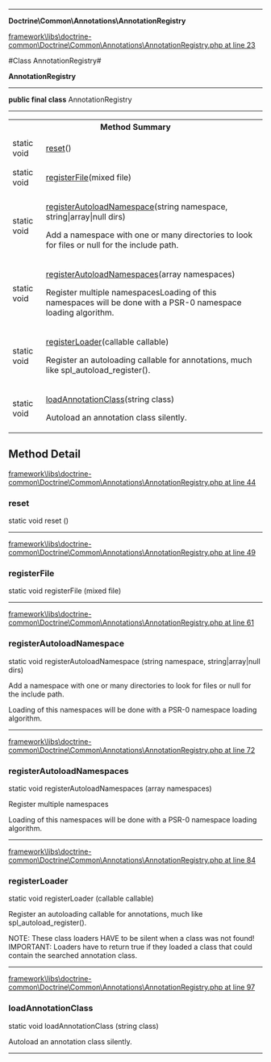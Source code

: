 

- - -

**Doctrine\Common\Annotations\AnnotationRegistry**


<a href="https://github.com/JeyDotC/Hirudo/blob/master/framework/libs/doctrine-common/Doctrine/Common/Annotations/AnnotationRegistry.php#L23" target='_blank'>framework\libs\doctrine-common\Doctrine\Common\Annotations\AnnotationRegistry.php at line 23</a>

#Class AnnotationRegistry#

**AnnotationRegistry**




- - -

<p><strong>public final  class</strong> <span>AnnotationRegistry</span></p>



- - -

<table id="summary_method">
<tr><th colspan="2">Method Summary</th></tr>
<tr>
<td><span class='k'>static </span> <span class='nx'>void</span></td>
<td class="description"><p class="name"><a href="#reset">reset</a>()</p></td>
</tr>
<tr>
<td><span class='k'>static </span> <span class='nx'>void</span></td>
<td class="description"><p class="name"><a href="#registerfile">registerFile</a>(mixed file)</p></td>
</tr>
<tr>
<td><span class='k'>static </span> <span class='nx'>void</span></td>
<td class="description"><p class="name"><a href="#registerautoloadnamespace">registerAutoloadNamespace</a>(string namespace, string|array|null dirs)</p><p class="description">Add a namespace with one or many directories to look for files or null for the include path.
</p></td>
</tr>
<tr>
<td><span class='k'>static </span> <span class='nx'>void</span></td>
<td class="description"><p class="name"><a href="#registerautoloadnamespaces">registerAutoloadNamespaces</a>(array namespaces)</p><p class="description">Register multiple namespacesLoading of this namespaces will be done with a PSR-0 namespace loading algorithm.</p></td>
</tr>
<tr>
<td><span class='k'>static </span> <span class='nx'>void</span></td>
<td class="description"><p class="name"><a href="#registerloader">registerLoader</a>(callable callable)</p><p class="description">Register an autoloading callable for annotations, much like spl_autoload_register().
</p></td>
</tr>
<tr>
<td><span class='k'>static </span> <span class='nx'>void</span></td>
<td class="description"><p class="name"><a href="#loadannotationclass">loadAnnotationClass</a>(string class)</p><p class="description">Autoload an annotation class silently.</p></td>
</tr>
</table>

<h2 id="detail_method">Method Detail</h2>

<a href="https://github.com/JeyDotC/Hirudo/blob/master/framework/libs/doctrine-common/Doctrine/Common/Annotations/AnnotationRegistry.php#L44" target='_blank'>framework\libs\doctrine-common\Doctrine\Common\Annotations\AnnotationRegistry.php at line 44</a>

<h3 id="reset()">reset</h3>
<span class='k'>static </span> <span class='nx'>void</span> <span class='nf'>reset</span> ()

<div class="details">

</div>

- - -


<a href="https://github.com/JeyDotC/Hirudo/blob/master/framework/libs/doctrine-common/Doctrine/Common/Annotations/AnnotationRegistry.php#L49" target='_blank'>framework\libs\doctrine-common\Doctrine\Common\Annotations\AnnotationRegistry.php at line 49</a>

<h3 id="registerFile()">registerFile</h3>
<span class='k'>static </span> <span class='nx'>void</span> <span class='nf'>registerFile</span> (mixed file)

<div class="details">

</div>

- - -


<a href="https://github.com/JeyDotC/Hirudo/blob/master/framework/libs/doctrine-common/Doctrine/Common/Annotations/AnnotationRegistry.php#L61" target='_blank'>framework\libs\doctrine-common\Doctrine\Common\Annotations\AnnotationRegistry.php at line 61</a>

<h3 id="registerAutoloadNamespace()">registerAutoloadNamespace</h3>
<span class='k'>static </span> <span class='nx'>void</span> <span class='nf'>registerAutoloadNamespace</span> (string namespace, string|array|null dirs)

<div class="details">
<p>Add a namespace with one or many directories to look for files or null for the include path.</p><p>Loading of this namespaces will be done with a PSR-0 namespace loading algorithm.</p>
</div>

- - -


<a href="https://github.com/JeyDotC/Hirudo/blob/master/framework/libs/doctrine-common/Doctrine/Common/Annotations/AnnotationRegistry.php#L72" target='_blank'>framework\libs\doctrine-common\Doctrine\Common\Annotations\AnnotationRegistry.php at line 72</a>

<h3 id="registerAutoloadNamespaces()">registerAutoloadNamespaces</h3>
<span class='k'>static </span> <span class='nx'>void</span> <span class='nf'>registerAutoloadNamespaces</span> (array namespaces)

<div class="details">
<p>Register multiple namespaces</p><p>Loading of this namespaces will be done with a PSR-0 namespace loading algorithm.</p>
</div>

- - -


<a href="https://github.com/JeyDotC/Hirudo/blob/master/framework/libs/doctrine-common/Doctrine/Common/Annotations/AnnotationRegistry.php#L84" target='_blank'>framework\libs\doctrine-common\Doctrine\Common\Annotations\AnnotationRegistry.php at line 84</a>

<h3 id="registerLoader()">registerLoader</h3>
<span class='k'>static </span> <span class='nx'>void</span> <span class='nf'>registerLoader</span> (callable callable)

<div class="details">
<p>Register an autoloading callable for annotations, much like spl_autoload_register().</p><p>NOTE: These class loaders HAVE to be silent when a class was not found!
IMPORTANT: Loaders have to return true if they loaded a class that could contain the searched annotation class.</p>
</div>

- - -


<a href="https://github.com/JeyDotC/Hirudo/blob/master/framework/libs/doctrine-common/Doctrine/Common/Annotations/AnnotationRegistry.php#L97" target='_blank'>framework\libs\doctrine-common\Doctrine\Common\Annotations\AnnotationRegistry.php at line 97</a>

<h3 id="loadAnnotationClass()">loadAnnotationClass</h3>
<span class='k'>static </span> <span class='nx'>void</span> <span class='nf'>loadAnnotationClass</span> (string class)

<div class="details">
<p>Autoload an annotation class silently.</p>
</div>

- - -

